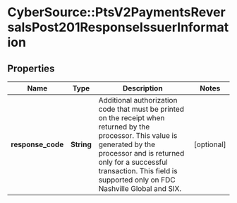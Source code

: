 # CyberSource::PtsV2PaymentsReversalsPost201ResponseIssuerInformation

## Properties
Name | Type | Description | Notes
------------ | ------------- | ------------- | -------------
**response_code** | **String** | Additional authorization code that must be printed on the receipt when returned by the processor.  This value is generated by the processor and is returned only for a successful transaction.  This field is supported only on FDC Nashville Global and SIX.  | [optional] 


